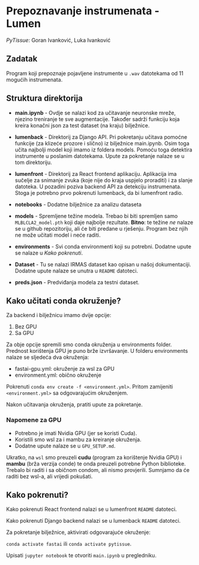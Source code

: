 # Prepoznavanje instrumenata - Lumen

_PyTissue_: Goran Ivanković, Luka Ivanković

## Zadatak

Program koji prepoznaje pojavljene instrumente u `.wav` datotekama od 11 mogućih instrumenata.

## Struktura direktorija

- **main.ipynb** -
Ovdje se nalazi kod za učitavanje neuronske mreže, njezino treniranje te sve augmentacije.
Također sadrži funkciju koja kreira konačni json za test dataset (na kraju) bilježnice.

- **lumenback** -
Direktorij za Django API. Pri pokretanju učitava pomoćne funkcije (za klizeće prozore i
slično) iz bilježnice main.ipynb. Osim toga učita najbolji model koji imamo iz foldera
models. Pomoću toga detektira instrumente u poslanim datotekama.
Upute za pokretanje nalaze se u tom direktoriju.

- **lumenfront** -
Direktorij za React frontend aplikaciju. Aplikacija ima sučelje za snimanje zvuka (koje nije do kraja uspjelo proraditi) i za slanje datoteka. U pozadini poziva backend API za detekciju instrumenata. Stoga je potrebno prvo pokrenuti lumenback, da bi lumenfront radio.

- **notebooks** - 
Dodatne bilježnice za analizu dataseta

- **models** -
Spremljene težine modela. Trebao bi biti spremljen samo `MLBLCLA2_model.pth` koji daje najbolje rezultate. **Bitno**: te težine *ne* nalaze se u github repozitoriju, ali će biti predane u rješenju. Program bez njih ne može učitati model i neće raditi.

- **environments** - 
Svi conda environmenti koji su potrebni. Dodatne upute se nalaze u *Kako pokrenuti*.

- **Dataset** - 
Tu se nalazi IRMAS dataset kao opisan u našoj dokumentaciji. Dodatne upute nalaze se unutra u `README` datoteci.

- **preds.json** - Predviđanja modela za testni dataset.


## Kako učitati conda okruženje?

Za backend i bilježnicu imamo dvije opcije:

1) Bez GPU
1) Sa GPU

Za obje opcije spremili smo conda okruženja u  environments folder.
Prednost korištenja GPU je puno brže izvršavanje.
U folderu environments nalaze se sljedeća dva okruženja:

- fastai-gpu.yml: okruženje za wsl za GPU
- environment.yml: obično okruženje

Pokrenuti `conda env create -f <environment.yml>`. Pritom zamijeniti `<environment.yml>` sa odgovarajućim okruženjem.

Nakon učitavanja okruženja, pratiti upute za pokretanje.

### Napomene za GPU

- Potrebno je imati Nvidia GPU (jer se koristi Cuda). 
- Koristili smo wsl za i mambu za kreiranje okruženja.
- Dodatne upute nalaze se u `GPU_SETUP.md`. 

Ukratko, na `wsl` smo preuzeli **cudu** (program za korištenje Nvidia GPU) i **mambu** (brža verzija conde) te onda preuzeli potrebne Python biblioteke. Trebalo bi raditi i sa običnom condom, ali nismo provjerili. Sumnjamo da će raditi bez wsl-a, ali vrijedi pokušati.

## Kako pokrenuti?

Kako pokrenuti React frontend nalazi se u lumenfront `README` datoteci. 

Kako pokrenuti Django backend nalazi se u lumenback `README` datoteci.

Za pokretanje bilježnice, aktivirati odgovarajuće okruženje:

`conda activate fastai` ili `conda activate pytissue`.

Upisati `jupyter notebook` te otvoriti `main.ipynb` u pregledniku.


